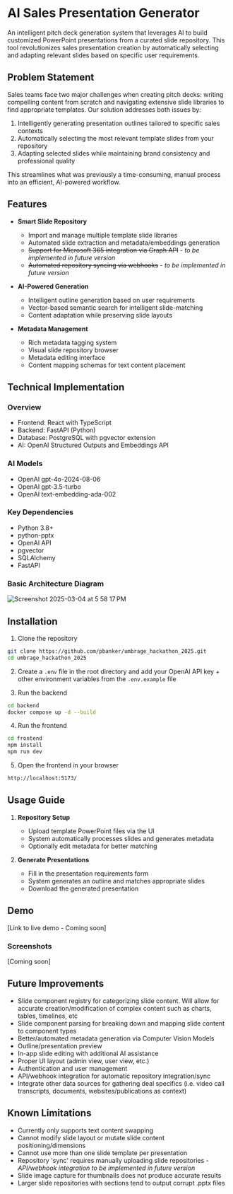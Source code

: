 # AI Sales Presentation Generator

An intelligent pitch deck generation system that leverages AI to build customized PowerPoint presentations from a curated slide repository. This tool revolutionizes sales presentation creation by automatically selecting and adapting relevant slides based on specific user requirements.

## Problem Statement
Sales teams face two major challenges when creating pitch decks: writing compelling content from scratch and navigating extensive slide libraries to find appropriate templates. Our solution addresses both issues by:
1. Intelligently generating presentation outlines tailored to specific sales contexts
2. Automatically selecting the most relevant template slides from your repository
3. Adapting selected slides while maintaining brand consistency and professional quality

This streamlines what was previously a time-consuming, manual process into an efficient, AI-powered workflow.

## Features

- **Smart Slide Repository**
  - Import and manage multiple template slide libraries
  - Automated slide extraction and metadata/embeddings generation
  - ~~Support for Microsoft 365 integration via Graph API~~ - *to be implemented in future version*
  - ~~Automated repository syncing via webhooks~~ - *to be implemented in future version*

- **AI-Powered Generation**
  - Intelligent outline generation based on user requirements
  - Vector-based semantic search for intelligent slide-matching
  - Content adaptation while preserving slide layouts

- **Metadata Management**
  - Rich metadata tagging system
  - Visual slide repository browser
  - Metadata editing interface
  - Content mapping schemas for text content placement

## Technical Implementation

### Overview
- Frontend: React with TypeScript
- Backend: FastAPI (Python)
- Database: PostgreSQL with pgvector extension
- AI: OpenAI Structured Outputs and Embeddings API

### AI Models
- OpenAI gpt-4o-2024-08-06
- OpenAI gpt-3.5-turbo
- OpenAI text-embedding-ada-002

### Key Dependencies
- Python 3.8+
- python-pptx
- OpenAI API
- pgvector
- SQLAlchemy
- FastAPI

### Basic Architecture Diagram
![Screenshot 2025-03-04 at 5 58 17 PM](https://github.com/user-attachments/assets/d8f8c4c6-c56a-40cb-a338-1aff1ace48b1)


## Installation

1. Clone the repository
```bash
git clone https://github.com/pbanker/umbrage_hackathon_2025.git
cd umbrage_hackathon_2025
```
2. Create a `.env` file in the root directory and add your OpenAI API key + other environment variables from the `.env.example` file

3. Run the backend
```bash
cd backend
docker compose up -d --build
```
4. Run the frontend
```bash
cd frontend
npm install
npm run dev
```
5. Open the frontend in your browser
```bash
http://localhost:5173/
```

## Usage Guide

1. **Repository Setup**
   - Upload template PowerPoint files via the UI
   - System automatically processes slides and generates metadata
   - Optionally edit metadata for better matching

2. **Generate Presentations**
   - Fill in the presentation requirements form
   - System generates an outline and matches appropriate slides
   - Download the generated presentation

## Demo

[Link to live demo - Coming soon]

### Screenshots
[Coming soon]

## Future Improvements

- Slide component registry for categorizing slide content. Will allow for accurate creation/modification of complex content such as charts, tables, timelines, etc
- Slide component parsing for breaking down and mapping slide content to component types
- Better/automated metadata generation via Computer Vision Models
- Outline/presentation preview
- In-app slide editing with additional AI assistance
- Proper UI layout (admin view, user view, etc.)
- Authentication and user management
- API/webhook integration for automatic repository integration/sync
- Integrate other data sources for gathering deal specifics (i.e. video call transcripts, documents, websites/publications as context)

## Known Limitations

- Currently only supports text content swapping
- Cannot modify slide layout or mutate slide content positioning/dimensions
- Cannot use more than one slide template per presentation
- Repository 'sync' requires manually uploading slide repositories - *API/webhook integration to be implemented in future version*
- Slide image capture for thumbnails does not produce accurate results
- Larger slide repositories with sections tend to output corrupt .pptx files

